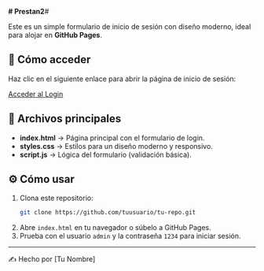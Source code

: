 **# Prestan2**# 

Este es un simple formulario de inicio de sesión con diseño moderno, ideal para alojar en **GitHub Pages**.

## 🚀 Cómo acceder

Haz clic en el siguiente enlace para abrir la página de inicio de sesión:

[Acceder al Login](https:///jeuryblackrain/Prestan2/)
## 📂 Archivos principales
- **index.html** → Página principal con el formulario de login.
- **styles.css** → Estilos para un diseño moderno y responsivo.
- **script.js** → Lógica del formulario (validación básica).

## ⚙️ Cómo usar
1. Clona este repositorio:  
   ```sh
   git clone https://github.com/tuusuario/tu-repo.git
   ```
2. Abre `index.html` en tu navegador o súbelo a GitHub Pages.
3. Prueba con el usuario `admin` y la contraseña `1234` para iniciar sesión.

---
✍️ Hecho por [Tu Nombre]
